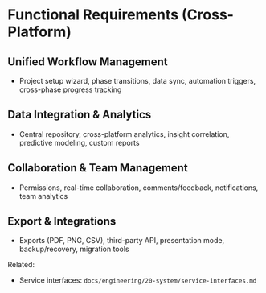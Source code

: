 # Functional Requirements (Cross-Platform)

## Unified Workflow Management

- Project setup wizard, phase transitions, data sync, automation triggers, cross-phase progress tracking

## Data Integration & Analytics

- Central repository, cross-platform analytics, insight correlation, predictive modeling, custom reports

## Collaboration & Team Management

- Permissions, real-time collaboration, comments/feedback, notifications, team analytics

## Export & Integrations

- Exports (PDF, PNG, CSV), third-party API, presentation mode, backup/recovery, migration tools

Related:

- Service interfaces: `docs/engineering/20-system/service-interfaces.md`
